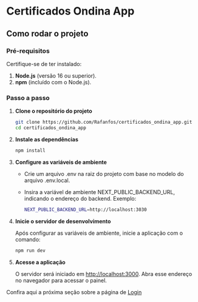 # Certificados Ondina App  

## Como rodar o projeto  

### Pré-requisitos  

Certifique-se de ter instalado:  

1. **Node.js** (versão 16 ou superior).  
2. **npm** (incluído com o Node.js).  

### Passo a passo  

1. **Clone o repositório do projeto**  

   ```bash
   git clone https://github.com/Rafanfos/certificados_ondina_app.git
   cd certificados_ondina_app

2. **Instale as dependências**

   ```bash
   npm install

3. **Configure as variáveis de ambiente**

   - Crie um arquivo .env na raiz do projeto com base no modelo do arquivo .env.local.
   - Insira a variável de ambiente NEXT_PUBLIC_BACKEND_URL, indicando o endereço do backend. Exemplo:

     ```bash
     NEXT_PUBLIC_BACKEND_URL=http://localhost:3030

4. **Inicie o servidor de desenvolvimento**

   Após configurar as variáveis de ambiente, inicie a aplicação com o comando:

   ```bash
   npm run dev

5. **Acesse a aplicação**

   O servidor será iniciado em <http://localhost:3000>. Abra esse endereço no navegador para acessar o painel.


Confira aqui a próxima seção sobre a página de [Login](/login.md)